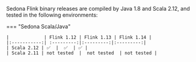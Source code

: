 Sedona Flink binary releases are compiled by Java 1.8 and Scala 2.12, and tested in the following environments:

=== "Sedona Scala/Java"

	|             | Flink 1.12 | Flink 1.13 | Flink 1.14 |
	|:-----------:| :---------:|:---------:|:---------:|
	| Scala 2.12 | ✅  |  ✅  | ✅ |
	| Scala 2.11 | not tested  |  not tested  | not tested |
